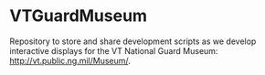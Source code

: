 # VTGuardMuseum

Repository to store and share development scripts as we develop interactive displays for the VT National Guard Museum: http://vt.public.ng.mil/Museum/.
